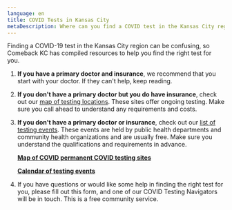 ```yaml
---
language: en
title: COVID Tests in Kansas City
metaDescription: Where can you find a COVID test in the Kansas City region?
---
```

Finding a COVID-19 test in the Kansas City region can be confusing, so Comeback KC has compiled resources to help you find the right test for you.

1. **If you have a primary doctor and insurance**, we recommend that you start with your doctor. If they can't help, keep reading.
2. **If you don't have a primary doctor but you do have insurance**, check out our [map of testing locations](https://www.comebackkc.com/kc-covid-testing-locations/). These sites offer ongoing testing. Make sure you call ahead to understand any requirements and costs.
3. **If you don't have a primary doctor or insurance**, check out our [list of testing events](https://www.comebackkc.com/testing-events/). These events are held by public health departments and community health organizations and are usually free. Make sure you understand the qualifications and requirements in advance.

   **[Map of COVID permanent COVID testing sites](https://www.comebackkc.com/kc-covid-testing-locations/)**

   **[Calendar of testing events](https://www.comebackkc.com/testing-events/)**
4. If you have questions or would like some help in finding the right test for you, please fill out this form, and one of our COVID Testing Navigators will be in touch. This is a free community service.